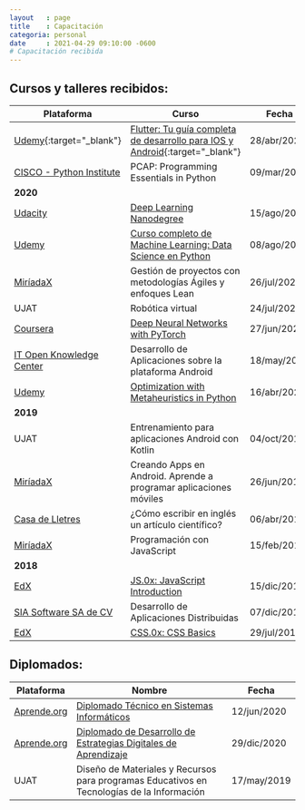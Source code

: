 ```yaml
---
layout   : page
title    : Capacitación
categoria: personal
date     : 2021-04-29 09:10:00 -0600
# Capacitación recibida
---
```


## Cursos y talleres recibidos:

| Plataforma | Curso | Fecha |
| --- | --- | ---|
| [Udemy](https://www.udemy.com/course/flutter-ios-android-fernando-herrera/){:target="_blank"} | [Flutter: Tu guía completa de desarrollo para IOS y Android](https://www.udemy.com/certificate/UC-66829eb6-326c-441d-a5ea-2b76cf2596d2/){:target="_blank"} | 28/abr/2021 |<!-- 34 h-->
| [CISCO - Python Institute]() | PCAP: Programming Essentials in Python | 09/mar/2021 |<!-- 60 h -->
| **2020** | | |
| [Udacity](https://www.udacity.com) | [Deep Learning Nanodegree](https://confirm.udacity.com/ZEJDPWTP) | 15/ago/2020 |
| [Udemy](https://www.udemy.com) | [Curso completo de Machine Learning: Data Science en Python](https://www.udemy.com/certificate/UC-852c1c12-794e-4e5a-9747-c473a5260b3e/) | 08/ago/2020 |
| [MiríadaX](https://miriadax.net/web/general-navigation/cursos) | Gestión de proyectos con metodologías Ágiles y enfoques Lean | 26/jul/2020 |
| UJAT | Robótica virtual | 24/jul/2020 |
| [Coursera](https://www.coursera.org) | [Deep Neural Networks with PyTorch](https://coursera.org/verify/PXN63JZHRAV5) | 27/jun/2020 |
| [IT Open Knowledge Center](https://it-okcenter.com) | Desarrollo de Aplicaciones sobre la plataforma Android | 18/may/2020 |
| [Udemy](https://www.udemy.com) | [Optimization with Metaheuristics in Python](https://www.udemy.com/certificate/UC-5b922bb9-bf33-40e6-89a8-9b66a5ecdf45/) | 16/abr/2020 |
| **2019** | | |
| UJAT | Entrenamiento para aplicaciones Android con Kotlin | 04/oct/2019 |
| [MiríadaX](https://miriadax.net/web/general-navigation/cursos) | Creando Apps en Android. Aprende a programar aplicaciones móviles | 26/jun/2019 |
| [Casa de Lletres](https://www.casadelletres.eu/redaccion_cientifica) | ¿Cómo escribir en inglés un artículo científico? | 06/abr/2019 |
| [MiríadaX](https://miriadax.net/web/general-navigation/cursos) | Programación con JavaScript | 15/feb/2019 |
| **2018** | | |
| [EdX](https://www.edx.org) | [JS.0x: JavaScript Introduction](https://courses.edx.org/certificates/b5f20250bb564242a0beeb6ecccdeaa8) | 15/dic/2018 |
| [SIA Software SA de CV](https://www.siasw.com/index.php/es/) | Desarrollo de Aplicaciones Distribuidas | 07/dic/2018 |
| [EdX](https://www.edx.org) | [CSS.0x: CSS Basics](https://courses.edx.org/certificates/8250edd6fe354f8bb4835ef16f8dd6da) | 29/jul/2018 |

<!--| UJAT | Desarrollo de Productos Innovadores Desing Thinking para Proyectos de Base Tecnológica | 18/nov/2020 |
| [Udemy](https://www.udemy.com/course/machinelearningpython/)
https://www.udemy.com/course/optimization-with-metaheuristics/
-->

## Diplomados:

| Plataforma | Nombre | Fecha |
| --- | --- | ---|
[Aprende.org](https://aprende.org) | [Diplomado Técnico en Sistemas Informáticos](https://capacitateparaelempleo.org/verifica_diplomado/WCRZ62J80/) | 12/jun/2020 |
[Aprende.org](https://aprende.org) | [Diplomado de Desarrollo de Estrategias Digitales de Aprendizaje](https://capacitateparaelempleo.org/verifica_diplomado/MXO83ZXUI/) | 29/dic/2020 |
| UJAT | Diseño de Materiales y Recursos para programas Educativos en Tecnologías de la Información | 17/may/2019 |
